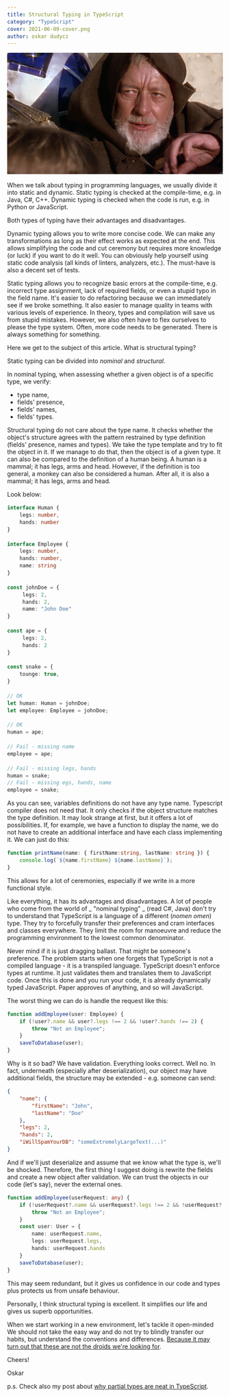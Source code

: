 ```yaml
---
title: Structural Typing in TypeScript
category: "TypeScript"
cover: 2021-06-09-cover.png
author: oskar dudycz
---
```


![cover](2021-06-09-cover.png)

When we talk about typing in programming languages, we usually divide it into static and dynamic. Static typing is checked at the compile-time, e.g. in Java, C#, C++. Dynamic typing is checked when the code is run, e.g. in Python or JavaScript. 

Both types of typing have their advantages and disadvantages.

Dynamic typing allows you to write more concise code. We can make any transformations as long as their effect works as expected at the end. This allows simplifying the code and cut ceremony but requires more knowledge (or luck) if you want to do it well. You can obviously help yourself using static code analysis (all kinds of linters, analyzers, etc.). The must-have is also a decent set of tests.

Static typing allows you to recognize basic errors at the compile-time, e.g. incorrect type assignment, lack of required fields, or even a stupid typo in the field name. It's easier to do refactoring because we can immediately see if we broke something. It also easier to manage quality in teams with various levels of experience. In theory, types and compilation will save us from stupid mistakes. However, we also often have to flex ourselves to please the type system. Often, more code needs to be generated. There is always something for something.

Here we get to the subject of this article. What is structural typing?

Static typing can be divided into _nominal_ and _structural_.

In nominal typing, when assessing whether a given object is of a specific type, we verify:
- type name,
- fields' presence,
- fields' names,
- fields' types.

Structural typing do not care about the type name. It checks whether the object's structure agrees with the pattern restrained by type definition (fields' presence, names and types). We take the type template and try to fit the object in it. If we manage to do that, then the object is of a given type. It can also be compared to the definition of a human being. A human is a mammal; it has legs, arms and head. However, if the definition is too general, a monkey can also be considered a human. After all, it is also a mammal; it has legs, arms and head.

Look below:

```typescript
interface Human {
    legs: number,
    hands: number
}

interface Employee {
    legs: number,
    hands: number,
    name: string
}

const johnDoe = {
     legs: 2,
     hands: 2,
     name: "John Doe"
}

const ape = {
     legs: 2,
     hands: 2
}

const snake = {
    tounge: true,
}

// OK
let human: Human = johnDoe;
let employee: Employee = johnDoe;

// OK
human = ape; 

// Fail - missing name
employee = ape;

// Fail - missing legs, hands
human = snake;
// Fail - missing egs, hands, name
employee = snake;
```

As you can see, variables definitions do not have any type name. Typescript compiler does not need that. It only checks if the object structure matches the type definition. It may look strange at first, but it offers a lot of possibilities. If, for example, we have a function to display the name, we do not have to create an additional interface and have each class implementing it. We can just do this:

```typescript
function printName(name: { firstName:string, lastName: string }) {
    console.log(`${name.firstName} ${name.lastName}`);
}
```

This allows for a lot of ceremonies, especially if we write in a more functional style.

Like everything, it has its advantages and disadvantages. A lot of people who come from the world of _ "nominal typing" _ (read C#, Java) don't try to understand that TypeScript is a language of a different (_nomen omen_) type. They try to forcefully transfer their preferences and cram interfaces and classes everywhere. They limit the room for manoeuvre and reduce the programming environment to the lowest common denominator.

Never mind if it is just dragging ballast. That might be someone's preference. The problem starts when one forgets that TypeScript is not a compiled language - it is a transpiled language. TypeScript doesn't enforce types at runtime. It just validates them and translates them to JavaScript code. Once this is done and you run your code, it is already dynamically typed JavaScript. Paper approves of anything, and so will JavaScript.

The worst thing we can do is handle the request like this:

```typescript
function addEmployee(user: Employee) {
    if (!user?.name && user?.legs !== 2 && !user?.hands !== 2) {
        throw "Not an Employee";
    }
    saveToDatabase(user);
}
```

Why is it so bad? We have validation. Everything looks correct. Well no. In fact, underneath (especially after deserialization), our object may have additional fields, the structure may be extended - e.g. someone can send:

```json
{
    "name": {
        "firstName": "John",
        "lastName": "Doe"
    },
    "legs": 2,
    "hands": 2,
    "iWillSpamYourDB": "someExtremelyLargeText(...)"
}
```

And if we'll just deserialize and assume that we know what the type is, we'll be shocked. Therefore, the first thing I suggest doing is rewrite the fields and create a new object after validation. We can trust the objects in our code (let's say), never the external ones.

```typescript
function addEmployee(userRequest: any) {
    if (!userRequest?.name && userRequest?.legs !== 2 && !userRequest?.hands !== 2) {
        throw "Not an Employee";
    }
    const user: User = {
        name: userRequest.name,
        legs: userRequest.legs,
        hands: userRequest.hands
    }
    saveToDatabase(user);
}
```

This may seem redundant, but it gives us confidence in our code and types plus protects us from unsafe behaviour.

Personally, I think structural typing is excellent. It simplifies our life and gives us superb opportunities. 

When we start working in a new environment, let's tackle it open-minded We should not take the easy way and do not try to blindly transfer our habits, but understand the conventions and differences. [Because it may turn out that these are not the droids we're looking for](https://www.youtube.com/watch?v=532j-186xEQ).

Cheers!

Oskar

p.s. Check also my post about [why partial types are neat in TypeScript](/pl/partial_typescript/). 